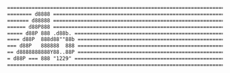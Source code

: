 ```latex
==========================================================================
======== d8888 ===========================================================
======= d88888 ===========================================================
====== d88P888 ===========================================================
===== d88P 888 .d88b. ====================================================
==== d88P  888d88""88b ===================================================
=== d88P   888888  888 ===================================================
== d8888888888Y88..88P ===================================================
= d88P === 888 "1229" ====================================================
==========================================================================
```

<!-- ### Hey you, you're finally awake
![](https://img.shields.io/badge/Python-3776AB?style=for-the-badge&logo=python&logoColor=white)
![](https://img.shields.io/badge/Java-ED8B00?style=for-the-badge&logo=java&logoColor=white)
![](https://img.shields.io/badge/C%2B%2B-00599C?style=for-the-badge&logo=c%2B%2B&logoColor=white)
![](https://img.shields.io/badge/C-00599C?style=for-the-badge&logo=c&logoColor=white)
![](https://img.shields.io/badge/HTML5-E34F26?style=for-the-badge&logo=html5&logoColor=white)
![](https://img.shields.io/badge/CSS3-1572B6?style=for-the-badge&logo=css3&logoColor=white)
![](https://img.shields.io/badge/JavaScript-F7DF1E?style=for-the-badge&logo=javascript&logoColor=black) -->
